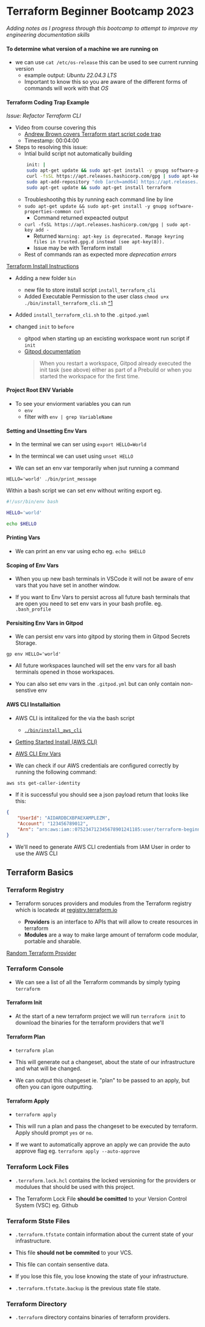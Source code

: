 # Terraform Beginner Bootcamp 2023
*Adding notes as I progress through this bootcamp to attempt to improve my engineering documentation skills* 


#### To determine what version of a machine we are running on

- we can use `cat /etc/os-release` this can be used to see current running version
    - example output: *Ubuntu 22.04.3 LTS*
    - Important to know this so you are aware of the different forms of commands will work with that *OS*
 
#### Terraform Coding Trap Example
*Issue: Refactor Terraform CLI*
- Video from course covering this
    - [Andrew Brown covers Terraform start script code trap](https://app.exampro.co/student/material/terraform-cpb/5380)
    - Timestamp: 00:04:00
- Steps to resolving this issue:
    - Intial build script not automatically building
  ```bash
      init: |
      sudo apt-get update && sudo apt-get install -y gnupg software-properties-common curl
      curl -fsSL https://apt.releases.hashicorp.com/gpg | sudo apt-key add -
      sudo apt-add-repository "deb [arch=amd64] https://apt.releases.hashicorp.com $(lsb_release -cs) main" -y
      sudo apt-get update && sudo apt-get install terraform
  ```
    - Troubleshootihg this by running each command line by line
    - `sudo apt-get update && sudo apt-get install -y gnupg software-properties-common curl`
      - Command returned expeacted output
    - `curl -fsSL https://apt.releases.hashicorp.com/gpg | sudo apt-key add -`
      - Returned `Warning: apt-key is deprecated. Manage keyring files in trusted.gpg.d instead (see apt-key(8)).`
      - Issue may be with Terraform install
  - Rest of commands ran as expected more *deprecation errors*

 [Terraform Install Instructions](https://developer.hashicorp.com/terraform/tutorials/aws-get-started/install-cli)
- Adding a new folder `bin`
  - new file to store install script `install_terraform_cli`
  - Added Executable Permission to the user class `chmod u+x ./bin/install_terraform_cli.sh` [^1](https://en.wikipedia.org/wiki/Chmod)

- Added `install_terraform_cli.sh` to the `.gitpod.yaml`
- changed `init` to `before`
   - gitpod when starting up an excisting workspace wont run script if `init`
   - [Gitpod documentation](https://www.gitpod.io/docs/configure/workspaces/tasks)
     > When you restart a workspace, Gitpod already executed the init task (see above) either as part of a Prebuild or when you started the workspace for the first time.


#### Project Root ENV Variable

- To see your enviorment variables you can run
  - `env`
  - filter with `env | grep VariableName`

#### Setting and Unsetting Env Vars

- In the terminal we can ser using `export HELLO=World`

- In the termincal we can uset using `unset HELLO`

- We can set an env var temporarily when jsut running a command

```
HELLO='world' ./bin/print_message
```
Within a bash script we can set env without writing export eg. 

```sh
#!/usr/bin/env bash

HELLO='world'

echo $HELLO
```

#### Printing Vars

- We can print an env var using echo eg. `echo $HELLO`

#### Scoping of Env Vars

- When you up new bash terminals in VSCode it will not be aware of env vars that you have set in another window.

- If you want to Env Vars to persist across all future bash terminals that are open you need to set env vars in your bash profile. eg. `.bash_profile`

#### Persisiting Env Vars in Gitpod

- We can persist env vars into gitpod by storing them in Gitpod Secrets Storage.

```
gp env HELLO='world'
```

- All future workspaces launched will set the env vars for all bash terminals opened in those workspaces. 

- You can also set env vars in the `.gitpod.yml` but can only contain non-senstive env 

#### AWS CLI Installaition

- AWS CLI is intitalized for the via the bash script
  - [`./bin/install_aws_cli`](./bin/install_aws_cli)

- [Getting Started Install (AWS CLI)](https://docs.aws.amazon.com/cli/latest/userguide/getting-started-install.html)
- [AWS  CLI Env Vars](https://docs.aws.amazon.com/cli/latest/userguide/cli-configure-envvars.html)

- We can check if our AWS credentials are configured correctly by running the following command:
```sh
aws sts get-caller-identity
```

- If it is successful you should see a json payload return that looks like this:

```json
{
    "UserId": "AIDARDBCXBPAEXAMPLEZM",
    "Account": "123456789012",
    "Arn": "arn:aws:iam::075234712345678901241185:user/terraform-beginner-bootcamp"
}
```

- We'll need to generate AWS CLI credentials from IAM User in order to use the AWS CLI

## Terraform Basics

### Terraform Registry

- Terraform soruces providers and modules from the Terraform registry which is locatedx at [registry.terraform.io](https://registry.terraform.io/)

  - **Providers** is an interface to APIs that will allow to create resources in terraform 
  - **Modules** are a way to make large amount of terraform code modular, portable and sharable.

[Random Terraform Provider](https://registry.terraform.io/providers/hashicorp/random/)

### Terraform Console

- We can see a list of all the Terraform commands by simply typing `terraform`

#### Terraform Init

- At the start of a new terraform project we will run `terraform init` to download the binaries for the terraform providers that we'll 

#### Terraform Plan

- `terraform plan`

- This will generate out a changeset, about the state of our infrastructure and what will be changed.

- We can output this changeset ie. "plan" to be passed to an apply, but often you can igore outputting. 

#### Terraform Apply

- `terraform apply`

- This will run a plan and pass the changeset to be executed by terraform. Apply should prompt `yes` or `no`.

- If we want to automatically approve an apply we can provide the auto approve flag eg. `terraform apply --auto-approve` 

### Terraform Lock Files

- `.terraform.lock.hcl` contains the locked versioning for the providers or modulues that should be used with this project.

- The Terraform Lock File **should be comitted** to your Version Control System (VSC) eg. Github 

### Terraform Stste Files

- `.terraform.tfstate` contain information about the current state of your infrastructure.

- This file **should not be commited** to your VCS.

- This file can contain sensentive data. 

- If you lose this file, you lose knowing the state of your infrastructure. 

- `.terraform.tfstate.backup` is the previous state  file state. 

### Terraform Directory

- `.terraform` directory contains binaries of terraform providers. 
